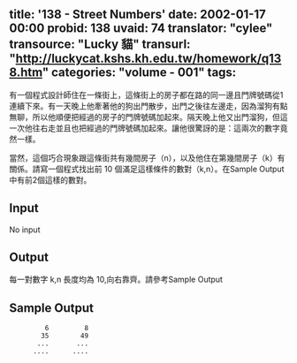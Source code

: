 title: '138 - Street Numbers'
date: 2002-01-17 00:00
probid: 138
uvaid: 74
translator: "cylee"
transource: "Lucky 貓"
transurl: "http://luckycat.kshs.kh.edu.tw/homework/q138.htm"
categories: "volume - 001"
tags:
---

有一個程式設計師住在一條街上，這條街上的房子都在路的同一邊且門牌號碼從1連續下來。有一天晚上他牽著他的狗出門散步，出門之後往左邊走，因為溜狗有點無聊，所以他順便把經過的房子的門牌號碼加起來。隔天晚上他又出門溜狗，但這一次他往右走並且也把經過的門牌號碼加起來。讓他很驚訝的是：這兩次的數字竟然一樣。

當然，這個巧合現象跟這條街共有幾間房子（n），以及他住在第幾間房子（k）有關係。請寫一個程式找出前 10 個滿足這樣條件的數對（k,n）。在Sample Output中有前2個這樣的數對。

<!-- more -->

## Input ##

No input

## Output ##

每一對數字 k,n 長度均為 10,向右靠齊。請參考Sample Output

## Sample Output ##

	         6         8
	        35        49
	       ...       ...
	      ....      ....
